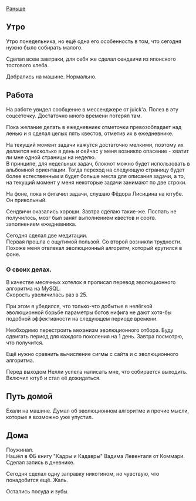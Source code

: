 [Раньше](2020.01.12.md)  
## Утро
Утро понедельника, но ещё одна его особенность в том, что сегодня нужно было собирать малого.

Сделал всем завтраки, для себя же сделал сендвичи из японского тостового хлеба.

Добрались на машине. Нормально.
## Работа
На работе увидел сообщение в мессенджере от juick'а. Полез в эту соцсеточку. Достаточно много времени потерял там.

Пока желание делать в ежедневниек отметочки превозобладает над ленью и я сделал целых пять квестов, отметив их в ежедневнике.

На текущий момент задачи кажутся достаточно мелкими, поэтому их делается несколько в день и сейчас у меня возникло опасение - хватит ли мне одной страницы на неделю.  
В принципе, для недельных задач, блокнот можно будет использовать в альбомной ориентации. Тогда переход на следующую страницу будет более естественным и будет больше места для описания задачи, а то, на текущий момент у меня некоторые задачи занимают по две строки.

На фоне, пока я фигачил задачи, слушаю Фёдора Лисицина на ютубе. Он прикольный.

Сендвичи оказались хороши. Завтра сделаю такие-же.
Поспать не получилось, мозг был занят выполнением квестов и соотв. заполнением ежедневника.

Сегодня сделал две медитации.  
Первая прошла с ощутимой пользой. Со второй возникли трудности. Похоже меня отвлекал эволюционный алгоритм, который крутился в фоне.

### О своих делах.
В качестве месячных хотелок я прописал перевод эволюционного алгоритма на MySQL.  
Скорость увеличилась раз в 25.

При этом я убедился, что только-что добытые в нелёгкой эволюционной борьбе параметры ботов нифига не дают хотя-бы подобной эффективности на следующем периоде времени.

Необходимо перестроить механизм эволюционного отбора. Буду сдвигать период для каждого поколения на 1 день. Завтра посмотрю, что получится.

Ещё нужно сравнить вычисление сигмы с сайта и с эволюционного алгоритма.

Перед выходом Нелли успела написать мне, что собирается выходить.  
Включил ютуб и стал её дожидаться.
## Путь домой
Ехали на машине. Думал об эволюционном алгоритме и прочие мысли, которые я возможно уже упустил.
## Дома
Поужинал.  
Нашёл в ФБ книгу "Кадры и Кадавры" Вадима Левенталя от Коммари.
Сделал запись в дневнике.

Сегодня сделал одну заправку никотином, но чувствую, что понадобится ещё. Жаль.

Остались посуда и зубы.